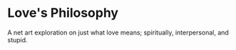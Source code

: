 # Love's Philosophy

A net art exploration on just what love means; spiritually, interpersonal, and stupid.
